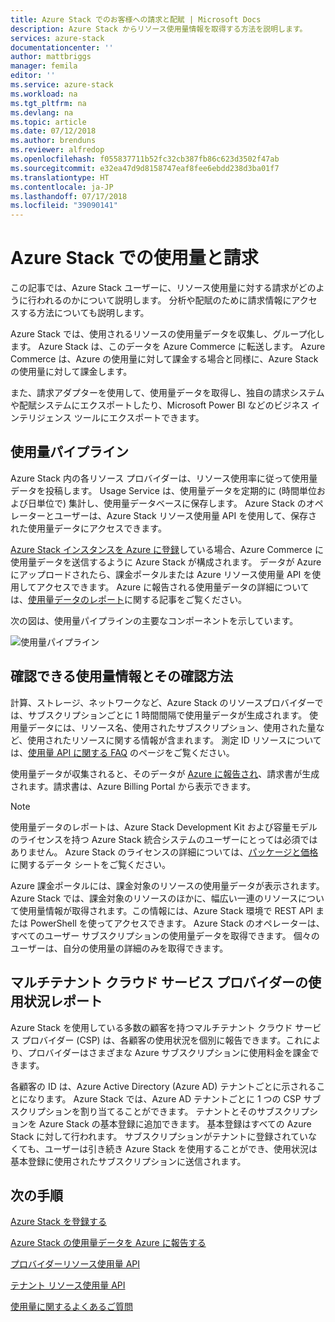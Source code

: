 ```yaml
---
title: Azure Stack でのお客様への請求と配賦 | Microsoft Docs
description: Azure Stack からリソース使用量情報を取得する方法を説明します。
services: azure-stack
documentationcenter: ''
author: mattbriggs
manager: femila
editor: ''
ms.service: azure-stack
ms.workload: na
ms.tgt_pltfrm: na
ms.devlang: na
ms.topic: article
ms.date: 07/12/2018
ms.author: brenduns
ms.reviewer: alfredop
ms.openlocfilehash: f055837711b52fc32cb387fb86c623d3502f47ab
ms.sourcegitcommit: e32ea47d9d8158747eaf8fee6ebdd238d3ba01f7
ms.translationtype: HT
ms.contentlocale: ja-JP
ms.lasthandoff: 07/17/2018
ms.locfileid: "39090141"
---
```

# <a name="usage-and-billing-in-azure-stack"></a>Azure Stack での使用量と請求

この記事では、Azure Stack ユーザーに、リソース使用量に対する請求がどのように行われるのかについて説明します。 分析や配賦のために請求情報にアクセスする方法についても説明します。

Azure Stack では、使用されるリソースの使用量データを収集し、グループ化します。 Azure Stack は、このデータを Azure Commerce に転送します。 Azure Commerce は、Azure の使用量に対して課金する場合と同様に、Azure Stack の使用量に対して課金します。

また、請求アダプターを使用して、使用量データを取得し、独自の請求システムや配賦システムにエクスポートしたり、Microsoft Power BI などのビジネス インテリジェンス ツールにエクスポートできます。


## <a name="usage-pipeline"></a>使用量パイプライン

Azure Stack 内の各リソース プロバイダーは、リソース使用率に従って使用量データを投稿します。 Usage Service は、使用量データを定期的に (時間単位および日単位で) 集計し、使用量データベースに保存します。 Azure Stack のオペレーターとユーザーは、Azure Stack リソース使用量 API を使用して、保存された使用量データにアクセスできます。 

[Azure Stack インスタンスを Azure に登録](azure-stack-register.md)している場合、Azure Commerce に使用量データを送信するように Azure Stack が構成されます。 データが Azure にアップロードされたら、課金ポータルまたは Azure リソース使用量 API を使用してアクセスできます。 Azure に報告される使用量データの詳細については、[使用量データのレポート](azure-stack-usage-reporting.md)に関する記事をご覧ください。  

次の図は、使用量パイプラインの主要なコンポーネントを示しています。 

![使用量パイプライン](media\azure-stack-billing-and-chargeback\usagepipeline.png)

## <a name="what-usage-information-can-i-find-and-how"></a>確認できる使用量情報とその確認方法

計算、ストレージ、ネットワークなど、Azure Stack のリソースプロバイダーでは、サブスクリプションごとに 1 時間間隔で使用量データが生成されます。 使用量データには、リソース名、使用されたサブスクリプション、使用された量など、使用されたリソースに関する情報が含まれます。 測定 ID リソースについては、[使用量 API に関する FAQ](azure-stack-usage-related-faq.md) のページをご覧ください。

使用量データが収集されると、そのデータが [Azure に報告され](azure-stack-usage-reporting.md)、請求書が生成されます。請求書は、Azure Billing Portal から表示できます。 

> [!NOTE]  
> 使用量データのレポートは、Azure Stack Development Kit および容量モデルのライセンスを持つ Azure Stack 統合システムのユーザーにとっては必須ではありません。 Azure Stack のライセンスの詳細については、[パッケージと価格](https://azure.microsoft.com/mediahandler/files/resourcefiles/5bc3f30c-cd57-4513-989e-056325eb95e1/Azure-Stack-packaging-and-pricing-datasheet.pdf)に関するデータ シートをご覧ください。

Azure 課金ポータルには、課金対象のリソースの使用量データが表示されます。 Azure Stack では、課金対象のリソースのほかに、幅広い一連のリソースについて使用量情報が取得されます。この情報には、Azure Stack 環境で REST API または PowerShell を使ってアクセスできます。 Azure Stack のオペレーターは、すべてのユーザー サブスクリプションの使用量データを取得できます。 個々のユーザーは、自分の使用量の詳細のみを取得できます。 

## <a name="usage-reporting-for-multitenant-cloud-service-providers"></a>マルチテナント クラウド サービス プロバイダーの使用状況レポート

Azure Stack を使用している多数の顧客を持つマルチテナント クラウド サービス プロバイダー (CSP) は、各顧客の使用状況を個別に報告できます。これにより、プロバイダーはさまざまな Azure サブスクリプションに使用料金を課金できます。 

各顧客の ID は、Azure Active Directory (Azure AD) テナントごとに示されることになります。 Azure Stack では、Azure AD テナントごとに 1 つの CSP サブスクリプションを割り当てることができます。 テナントとそのサブスクリプションを Azure Stack の基本登録に追加できます。 基本登録はすべての Azure Stack に対して行われます。 サブスクリプションがテナントに登録されていなくても、ユーザーは引き続き Azure Stack を使用することができ、使用状況は基本登録に使用されたサブスクリプションに送信されます。 


## <a name="next-steps"></a>次の手順

[Azure Stack を登録する](azure-stack-registration.md)

[Azure Stack の使用量データを Azure に報告する](azure-stack-usage-reporting.md)

[プロバイダーリソース使用量 API](azure-stack-provider-resource-api.md)

[テナント リソース使用量 API](azure-stack-tenant-resource-usage-api.md)

[使用量に関するよくあるご質問](azure-stack-usage-related-faq.md)